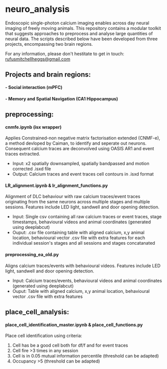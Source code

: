 # neuro_analysis
Endoscopic single-photon calcium imaging enables across day neural imaging of freely moving animals.  This repository contains a modular toolkit that suggests approaches to preprocess and analyse large quantities of neural data.  The scripts described below have been developed from three projects, encompassing two brain regions.  

For any information, please don't hestitate to get in touch: rufusmitchellheggs@gmail.com

## Projects and brain regions:
#### - Social interaction (mPFC)  
#### - Memory and Spatial Navigation (CA1 Hippocampus)

## preprocessing: 
#### cnmfe.ipynb (isx wrapper)
Applies Constrained-non negative matrix factorisation extended (CNMF-e), a method devloped by Caiman, to identify and seperate out neurons.  Consequent calcium traces are deconvolved using OASIS AR1 and event traces extracted.  
- Input: x2 spatially downsampled, spatially bandpassed and motion corrected .isxd file  
- Output: Calcium traces and event traces cell contours in .isxd format

#### LR_alignment.ipynb & lr_alignment_functions.py
Alignment of DLC behaviour with raw calcium traces/event traces originating from the same neurons across multiple stages and multiple sessions.  Features include LED light, sandwell and door opening detection.  
- Input: Single csv containing all raw calcium traces or event traces, stage timestamps, behavioural videos and animal coordinates (generated using deeplabcut)  
- Ouput: .csv file containing table with aligned calcium, x,y animal location, behavioural vector .csv file with extra features for each individual session's stages and all sessions and stages concatanated

#### preprocessing_ea_old.py   
Aligns calcium traces/events with behavioural videos.  Features include LED light, sandwell and door opening detection.  
- Input: Calcium traces/events, behavioural videos and animal coordinates (generated using deeplabcut)  
- Ouput: Table with aligned calcium, x,y animal location, behavioural vector .csv file with extra features

## place_cell_analysis: 
#### place_cell_identification_master.ipynb & place_cell_functions.py   
Place cell identification using criteria:  
1. Cell has be a good cell both for df/f and for event traces  
2. Cell fire >3 times in any session  
3. Cell is in 0.05 mutual information percentile (threshold can be adapted)  
4. Occupancy >5 (threshold can be adapted)

